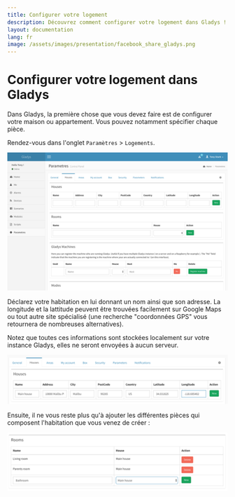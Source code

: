 ```yaml
---
title: Configurer votre logement 
description: Découvrez comment configurer votre logement dans Gladys !
layout: documentation
lang: fr
image: /assets/images/presentation/facebook_share_gladys.png
---
```


# Configurer votre logement dans Gladys

Dans Gladys, la première chose que vous devez faire est de configurer votre maison ou appartement. Vous pouvez notamment spécifier chaque pièce.

Rendez-vous dans l'onglet `Paramètres` > `Logements`.

<img alt="Gladys house" src="/assets/images/documentation/configure-house/house-1.png" class="img-responsive"/>

Déclarez votre habitation en lui donnant un nom ainsi que son adresse. La longitude et la lattitude peuvent être trouvées facilement sur Google Maps ou tout autre site spécialisé (une recherche "coordonnées GPS" vous retournera de nombreuses alternatives).

Notez que toutes ces informations sont stockées localement sur votre instance Gladys, elles ne seront envoyées à aucun serveur.

<img alt="Gladys house" src="/assets/images/documentation/configure-house/house-2.png" class="img-responsive"/>

Ensuite, il ne vous reste plus qu'à ajouter les différentes pièces qui composent l'habitation que vous venez de créer :

<img alt="Gladys house" src="/assets/images/documentation/configure-house/house-3.png" class="img-responsive"/>